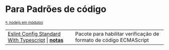 # Para Padrões de código

<sub>[:arrow_upper_left: nodejs em módulos](../readme.md)  <sub>

|| |
|--|--|
|[Eslint Config Standard With Typescript](https://github.com/standard/eslint-config-standard-with-typescript) \| [**notas**](eslint-config-standard-with-typescript/readme.md)|Pacote para habilitar verificação de formato de código ECMAScript|